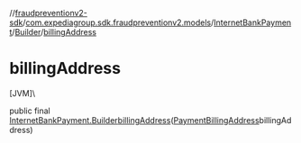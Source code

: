 //[fraudpreventionv2-sdk](../../../../index.md)/[com.expediagroup.sdk.fraudpreventionv2.models](../../index.md)/[InternetBankPayment](../index.md)/[Builder](index.md)/[billingAddress](billing-address.md)

# billingAddress

[JVM]\

public final [InternetBankPayment.Builder](index.md)[billingAddress](billing-address.md)([PaymentBillingAddress](../../-payment-billing-address/index.md)billingAddress)

